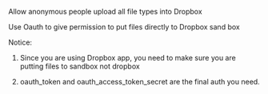 Allow anonymous people upload all file types into Dropbox

Use Oauth to give permission to put files directly to Dropbox sand box

Notice:

1. Since you are using Dropbox app, you need to make sure you are putting files    to sandbox not dropbox

2. oauth_token and oauth_access_token_secret are the final auth you need.
